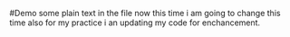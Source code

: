 #Demo
some plain text in the file
now this time i am going to change 
this time also for my practice i an updating my code for enchancement. 
